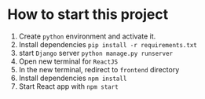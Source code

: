 # How to start this project
1. Create `python` environment and activate it.
1. Install dependencies `pip install -r requirements.txt`
1. start `Django` server `python manage.py runserver`
1. Open new terminal for `ReactJS`
1. In the new terminal, redirect to `frontend` directory
1. Install dependencies `npm install`
1. Start React app with `npm start`